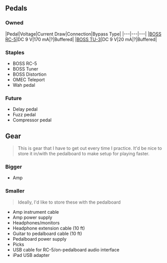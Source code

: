 ## Pedals

### Owned

|Pedal|Voltage|Current Draw|Connection|Bypass Type|
|---|---|---|
|[BOSS RC-5](https://www.boss.info/us/products/rc-5/specifications/)|DC 9 V|170 mA|?|Buffered|
|[BOSS TU-3](https://www.boss.info/us/products/tu-3/specifications/)|DC 9 V|20 mA|?|Buffered|

### Staples

- BOSS RC-5
- BOSS Tuner
- BOSS Distortion
- OMEC Teleport
- Wah pedal

### Future

- Delay pedal
- Fuzz pedal
- Compressor pedal

## Gear

> This is gear that I have to get out every time I practice. It'd be nice to store it in/with the pedalboard to make setup for playing faster.

### Bigger

- Amp

### Smaller

> Ideally, I'd like to store these with the pedalboard

- Amp instrument cable
- Amp power supply
- Headphones/monitors
- Headphone extension cable (10 ft)
- Guitar to pedalboard cable (10 ft)
- Pedalboard power supply
- Picks
- USB cable for RC-5/on-pedalboard audio interface
- iPad USB adapter
